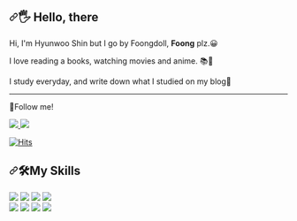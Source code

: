 <div class="Box-body p-4">
    <article class="markdown-body entry-content container-lg f5" itemprop="text"><h1 dir="auto"><a id="user-content--hello-there" class="anchor" aria-hidden="true" href="#-hello-there"><svg class="octicon octicon-link" viewBox="0 0 16 16" version="1.1" width="16" height="16" aria-hidden="true"><path fill-rule="evenodd" d="M7.775 3.275a.75.75 0 001.06 1.06l1.25-1.25a2 2 0 112.83 2.83l-2.5 2.5a2 2 0 01-2.83 0 .75.75 0 00-1.06 1.06 3.5 3.5 0 004.95 0l2.5-2.5a3.5 3.5 0 00-4.95-4.95l-1.25 1.25zm-4.69 9.64a2 2 0 010-2.83l2.5-2.5a2 2 0 012.83 0 .75.75 0 001.06-1.06 3.5 3.5 0 00-4.95 0l-2.5 2.5a3.5 3.5 0 004.95 4.95l1.25-1.25a.75.75 0 00-1.06-1.06l-1.25 1.25a2 2 0 01-2.83 0z"></path></svg></a><g-emoji class="g-emoji" alias="raised_hand_with_fingers_splayed" fallback-src="https://github.githubassets.com/images/icons/emoji/unicode/1f590.png">🖐</g-emoji> Hello, there</h1>
<p dir="auto">
 Hi, I'm Hyunwoo Shin but I go by Foongdoll, <b>Foong</b> plz.<g-emoji class="g-emoji" alias="grinning" fallback-src="https://github.githubassets.com/images/icons/emoji/unicode/1f600.png">😀</g-emoji>
</p>
<p dir="auto">
 I love reading a books, watching movies and anime. <g-emoji class="g-emoji" alias="books" fallback-src="https://github.githubassets.com/images/icons/emoji/unicode/1f4da.png">📚</g-emoji><g-emoji class="g-emoji" alias="movie_camera" fallback-src="https://github.githubassets.com/images/icons/emoji/unicode/1f3a5.png">🎥</g-emoji>
</p>
<p dir="auto">
 <span>I study everyday, and write down what I studied on my blog<g-emoji class="g-emoji" alias="dart" fallback-src="https://github.githubassets.com/images/icons/emoji/unicode/1f3af.png">🎯</g-emoji></span><br>
</p>
<hr>
<p dir="auto">
 <span><g-emoji class="g-emoji" alias="balloon" fallback-src="https://github.githubassets.com/images/icons/emoji/unicode/1f388.png">🎈</g-emoji>Follow me!</span>
</p>
<a href="https://foongdoll0121.tistory.com/" rel="nofollow">
 <img src="https://camo.githubusercontent.com/842bee77616b62701c78bf65d497fdb4e19d736860d6091d79511fcd25546caa/68747470733a2f2f696d672e736869656c64732e696f2f62616467652f4d79426c6f672d6663613331313f7374796c653d666c61742d737175617265266c6f676f3d426c6f67676572266c6f676f436f6c6f723d7768697465" data-canonical-src="https://img.shields.io/badge/MyBlog-fca311?style=flat-square&amp;logo=Blogger&amp;logoColor=white" style="max-width: 100%;">
</a>
 <a href="mailto:jaykaybaek@gmail.com"><img src="https://camo.githubusercontent.com/4fa34d8b7616e8a17f57321e808c788351b4868d635e4940e11dba0c232177bd/68747470733a2f2f696d672e736869656c64732e696f2f62616467652f6a61796b61796261656b40676d61696c2e636f6d2d4541343333353f7374796c653d666c61742d737175617265266c6f676f3d476d61696c266c6f676f436f6c6f723d7768697465266c696e6b3d6d61696c746f3a6a61796b61796261656b40676d61696c2e636f6d" data-canonical-src="https://img.shields.io/badge/jaykaybaek@gmail.com-EA4335?style=flat-square&amp;logo=Gmail&amp;logoColor=white&amp;link=mailto:jaykaybaek@gmail.com" style="max-width: 100%;"></a>
<p dir="auto"><a href="https://hits.seeyoufarm.com" rel="nofollow"><img src="https://camo.githubusercontent.com/7b157c592c60875c8b98ce007f21089a7081ca8ce91ae77ff2024663b245ae96/68747470733a2f2f686974732e736565796f756661726d2e636f6d2f6170692f636f756e742f696e63722f62616467652e7376673f75726c3d68747470732533412532462532466769746875622e636f6d2532466a61796b61794261656b26636f756e745f62673d253233373943383344267469746c655f62673d2532333535353535352669636f6e3d6769746875622e7376672669636f6e5f636f6c6f723d253233453745374537267469746c653d6869747326656467655f666c61743d74727565" alt="Hits" data-canonical-src="https://hits.seeyoufarm.com/api/count/incr/badge.svg?url=https%3A%2F%2Fgithub.com%2FjaykayBaek&amp;count_bg=%2379C83D&amp;title_bg=%23555555&amp;icon=github.svg&amp;icon_color=%23E7E7E7&amp;title=hits&amp;edge_flat=true" style="max-width: 100%;"></a></p>
<div dir="auto">
 <h2 dir="auto"><a id="user-content-my-skills" class="anchor" aria-hidden="true" href="#my-skills"><svg class="octicon octicon-link" viewBox="0 0 16 16" version="1.1" width="16" height="16" aria-hidden="true"><path fill-rule="evenodd" d="M7.775 3.275a.75.75 0 001.06 1.06l1.25-1.25a2 2 0 112.83 2.83l-2.5 2.5a2 2 0 01-2.83 0 .75.75 0 00-1.06 1.06 3.5 3.5 0 004.95 0l2.5-2.5a3.5 3.5 0 00-4.95-4.95l-1.25 1.25zm-4.69 9.64a2 2 0 010-2.83l2.5-2.5a2 2 0 012.83 0 .75.75 0 001.06-1.06 3.5 3.5 0 00-4.95 0l-2.5 2.5a3.5 3.5 0 004.95 4.95l1.25-1.25a.75.75 0 00-1.06-1.06l-1.25 1.25a2 2 0 01-2.83 0z"></path></svg></a><g-emoji class="g-emoji" alias="hammer_and_wrench" fallback-src="https://github.githubassets.com/images/icons/emoji/unicode/1f6e0.png">🛠</g-emoji>My Skills</h2>
 <div dir="auto">
    <a target="_blank" rel="noopener noreferrer nofollow" href="https://camo.githubusercontent.com/751649218286418c3b3a04b2fe4fe5929358a1b761108b26b5e29e8bb202f2d6/68747470733a2f2f696d672e736869656c64732e696f2f62616467652f68746d6c2d4533344632363f7374796c653d666f722d7468652d6261646765266c6f676f3d68746d6c35266c6f676f436f6c6f723d7768697465"><img src="https://camo.githubusercontent.com/751649218286418c3b3a04b2fe4fe5929358a1b761108b26b5e29e8bb202f2d6/68747470733a2f2f696d672e736869656c64732e696f2f62616467652f68746d6c2d4533344632363f7374796c653d666f722d7468652d6261646765266c6f676f3d68746d6c35266c6f676f436f6c6f723d7768697465" data-canonical-src="https://img.shields.io/badge/html-E34F26?style=for-the-badge&amp;logo=html5&amp;logoColor=white" style="max-width: 100%;"></a>
    <a target="_blank" rel="noopener noreferrer nofollow" href="https://camo.githubusercontent.com/d1a61dccdba51c4d1ff3306fe00404de9162915d282bade8ef91b992f84ebd35/68747470733a2f2f696d672e736869656c64732e696f2f62616467652f6373732d3135373242363f7374796c653d666f722d7468652d6261646765266c6f676f3d63737333266c6f676f436f6c6f723d7768697465"><img src="https://camo.githubusercontent.com/d1a61dccdba51c4d1ff3306fe00404de9162915d282bade8ef91b992f84ebd35/68747470733a2f2f696d672e736869656c64732e696f2f62616467652f6373732d3135373242363f7374796c653d666f722d7468652d6261646765266c6f676f3d63737333266c6f676f436f6c6f723d7768697465" data-canonical-src="https://img.shields.io/badge/css-1572B6?style=for-the-badge&amp;logo=css3&amp;logoColor=white" style="max-width: 100%;"></a>
    <a target="_blank" rel="noopener noreferrer nofollow" href="https://camo.githubusercontent.com/f6daa352b28199320a11f606bbe66f4b34b353af61e4ad091062b88c4d147c60/68747470733a2f2f696d672e736869656c64732e696f2f62616467652f6a6176617363726970742d4637444631453f7374796c653d666f722d7468652d6261646765266c6f676f3d6a617661736372697074266c6f676f436f6c6f723d7768697465"><img src="https://camo.githubusercontent.com/f6daa352b28199320a11f606bbe66f4b34b353af61e4ad091062b88c4d147c60/68747470733a2f2f696d672e736869656c64732e696f2f62616467652f6a6176617363726970742d4637444631453f7374796c653d666f722d7468652d6261646765266c6f676f3d6a617661736372697074266c6f676f436f6c6f723d7768697465" data-canonical-src="https://img.shields.io/badge/javascript-F7DF1E?style=for-the-badge&amp;logo=javascript&amp;logoColor=white" style="max-width: 100%;"></a>
    <a target="_blank" rel="noopener noreferrer nofollow" href="https://camo.githubusercontent.com/bab3eae448d1e1b0040e3b74dcdbdf2ae1b334625d80fc27e01d5d22e9e80955/68747470733a2f2f696d672e736869656c64732e696f2f62616467652f6a51756572792d3037363941443f7374796c653d666f722d7468652d6261646765266c6f676f3d6a5175657279266c6f676f436f6c6f723d7768697465"><img src="https://camo.githubusercontent.com/bab3eae448d1e1b0040e3b74dcdbdf2ae1b334625d80fc27e01d5d22e9e80955/68747470733a2f2f696d672e736869656c64732e696f2f62616467652f6a51756572792d3037363941443f7374796c653d666f722d7468652d6261646765266c6f676f3d6a5175657279266c6f676f436f6c6f723d7768697465" data-canonical-src="https://img.shields.io/badge/jQuery-0769AD?style=for-the-badge&amp;logo=jQuery&amp;logoColor=white" style="max-width: 100%;"></a>
 </div>
 <div dir="auto">
  <a target="_blank" rel="noopener noreferrer nofollow" href="https://camo.githubusercontent.com/c0482800586d60865870c89e7dfe241b9bbe147fc970f4407545f8352b807f3a/68747470733a2f2f696d672e736869656c64732e696f2f62616467652f6a6176612d3337373641423f7374796c653d666f722d7468652d6261646765266c6f676f3d436f66666565536372697074266c6f676f436f6c6f723d7768697465"><img src="https://camo.githubusercontent.com/c0482800586d60865870c89e7dfe241b9bbe147fc970f4407545f8352b807f3a/68747470733a2f2f696d672e736869656c64732e696f2f62616467652f6a6176612d3337373641423f7374796c653d666f722d7468652d6261646765266c6f676f3d436f66666565536372697074266c6f676f436f6c6f723d7768697465" data-canonical-src="https://img.shields.io/badge/java-3776AB?style=for-the-badge&amp;logo=CoffeeScript&amp;logoColor=white" style="max-width: 100%;"></a>
  <a target="_blank" rel="noopener noreferrer nofollow" href="https://camo.githubusercontent.com/f51ec1126b3ad42062dba699691dcd05436eea46e16f497a2676f32cd58d6a43/68747470733a2f2f696d672e736869656c64732e696f2f62616467652f537072696e6720426f6f742d3644423333463f7374796c653d666f722d7468652d6261646765266c6f676f3d537072696e6720426f6f74266c6f676f436f6c6f723d7768697465"><img src="https://camo.githubusercontent.com/f51ec1126b3ad42062dba699691dcd05436eea46e16f497a2676f32cd58d6a43/68747470733a2f2f696d672e736869656c64732e696f2f62616467652f537072696e6720426f6f742d3644423333463f7374796c653d666f722d7468652d6261646765266c6f676f3d537072696e6720426f6f74266c6f676f436f6c6f723d7768697465" data-canonical-src="https://img.shields.io/badge/Spring Boot-6DB33F?style=for-the-badge&amp;logo=Spring Boot&amp;logoColor=white" style="max-width: 100%;"></a>
  <a target="_blank" rel="noopener noreferrer nofollow" href="https://camo.githubusercontent.com/a699df0914ef545df34c19eed16ba027016af6d6eb524e33355d5b2d6b563732/68747470733a2f2f696d672e736869656c64732e696f2f62616467652f537072696e67204a50412d3644423333463f7374796c653d666f722d7468652d6261646765266c6f676f3d537072696e67266c6f676f436f6c6f723d7768697465"><img src="https://camo.githubusercontent.com/a699df0914ef545df34c19eed16ba027016af6d6eb524e33355d5b2d6b563732/68747470733a2f2f696d672e736869656c64732e696f2f62616467652f537072696e67204a50412d3644423333463f7374796c653d666f722d7468652d6261646765266c6f676f3d537072696e67266c6f676f436f6c6f723d7768697465" data-canonical-src="https://img.shields.io/badge/Spring JPA-6DB33F?style=for-the-badge&amp;logo=Spring&amp;logoColor=white" style="max-width: 100%;"></a>
  <a target="_blank" rel="noopener noreferrer nofollow" href="https://camo.githubusercontent.com/64275ceb7fccb7a4328c84c984ae3f9c90c64c0c9a3d525cfe9abe2660d67c4e/68747470733a2f2f696d672e736869656c64732e696f2f62616467652f4d7953514c2d3434373941313f7374796c653d666f722d7468652d6261646765266c6f676f3d4d7953514c266c6f676f436f6c6f723d7768697465"><img src="https://camo.githubusercontent.com/64275ceb7fccb7a4328c84c984ae3f9c90c64c0c9a3d525cfe9abe2660d67c4e/68747470733a2f2f696d672e736869656c64732e696f2f62616467652f4d7953514c2d3434373941313f7374796c653d666f722d7468652d6261646765266c6f676f3d4d7953514c266c6f676f436f6c6f723d7768697465" data-canonical-src="https://img.shields.io/badge/MySQL-4479A1?style=for-the-badge&amp;logo=MySQL&amp;logoColor=white" style="max-width: 100%;"></a>
 </div>
</div>
</article>
  </div>
